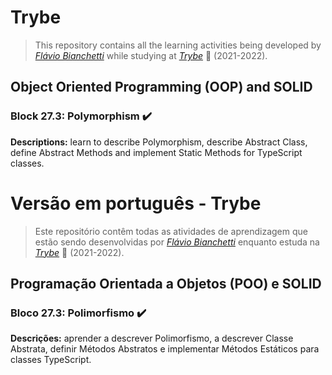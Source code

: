 # Trybe

> This repository contains all the learning activities being developed by _[Flávio Bianchetti](https://www.linkedin.com/in/flaviobianchetti/)_ while studying at _[Trybe](https://www.betrybe.com/)_ :rocket: (2021-2022).

## Object Oriented Programming (OOP) and SOLID


### Block 27.3: Polymorphism :heavy_check_mark:

**Descriptions:** learn to describe Polymorphism, describe Abstract Class, define Abstract Methods and implement Static Methods for TypeScript classes.

# Versão em português - Trybe

> Este repositório contêm todas as atividades de aprendizagem que estão sendo desenvolvidas por  _[Flávio Bianchetti](https://www.linkedin.com/in/flaviobianchetti/)_ enquanto estuda na _[Trybe](https://www.betrybe.com/)_ :rocket: (2021-2022).

## Programação Orientada a Objetos (POO) e SOLID


### Bloco 27.3: Polimorfismo :heavy_check_mark:

**Descrições:** aprender a descrever Polimorfismo, a descrever Classe Abstrata, definir Métodos Abstratos e implementar Métodos Estáticos para classes TypeScript.
